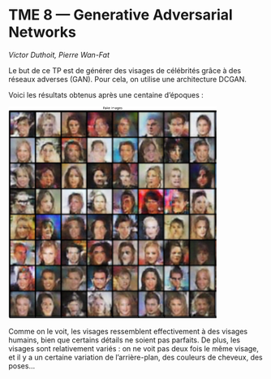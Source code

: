 # TME 8 — Generative Adversarial Networks

_Victor Duthoit, Pierre Wan-Fat_

Le but de ce TP est de générer des visages de célébrités grâce à des réseaux adverses (GAN). Pour cela, on utilise une architecture DCGAN.

Voici les résultats obtenus après une centaine d’époques :

![](results.png)

Comme on le voit, les visages ressemblent effectivement à des visages humains, bien que certains détails ne soient pas parfaits. De plus, les visages sont relativement variés : on ne voit pas deux fois le même visage, et il y a un certaine variation de l’arrière-plan, des couleurs de cheveux, des poses…